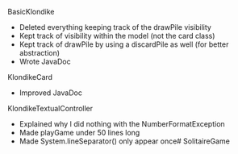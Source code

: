 BasicKlondike
- Deleted everything keeping track of the drawPile visibility
- Kept track of visibility within the model (not the card class)
- Kept track of drawPile by using a discardPile as well (for better abstraction)
- Wrote JavaDoc

KlondikeCard
- Improved JavaDoc

KlondikeTextualController
- Explained why I did nothing with the NumberFormatException
- Made playGame under 50 lines long
- Made System.lineSeparator() only appear once# SolitaireGame
